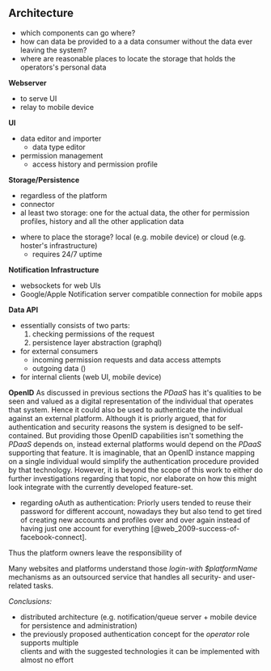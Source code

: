 ## Architecture

+   which components can go where?
+   how can data be provided to a a data consumer without the data ever leaving the system?
+   where are reasonable places to locate the storage that holds the operators's personal data

__Webserver__
+   to serve UI
+   relay to mobile device

__UI__
+   data editor and importer
    -   data type editor
+   permission management
    -   access history and permission profile
    
__Storage/Persistence__
+   regardless of the platform
+   connector
+   al least two storage: one for the actual data, the other for permission profiles, history and
    all the other application data
-   where to place the storage? local (e.g. mobile device) or cloud (e.g. hoster's infrastructure)
    +   requires 24/7 uptime
    
__Notification Infrastructure__
+   websockets for web UIs
+   Google/Apple Notification server compatible connection for mobile apps

__Data API__
+   essentially consists of two parts: 
    1)  checking permissions of the request
    2)  persistence layer abstraction (graphql)
+   for external consumers
    -   incoming permission requests and data access attempts
    -   outgoing data ()
+   for internal clients (web UI, mobile device)


__OpenID__
As discussed in previous sections the *PDaaS* has it's qualities to be seen and valued as a digital 
representation of the individual that operates that system. Hence it could also be used to 
authenticate the individual against an external platform. Although it is priorly argued, that for 
authentication and security reasons the system is designed to be self-contained. But providing 
those OpenID capabilities isn't something the *PDaaS* depends on, instead external platforms would 
depend on the *PDaaS* supporting that feature. It is imaginable, that an OpenID instance mapping on 
a single individual would simplify the authentication procedure provided by that technology.
However, it is beyond the scope of this work to either do further investigations regarding that 
topic, nor elaborate on how this might look integrate with the currently developed feature-set.


+   regarding oAuth as authentication:
Priorly users tended to reuse their password for
different account, nowadays they but also
tend to get tired of creating new accounts and profiles over and over again instead of having
just one account for everything [@web_2009-success-of-facebook-connect].

Thus the platform owners leave the responsibility of 

Many websites and platforms
understand those *login-with $platformName* mechanisms as an outsourced service that handles all
security- and user-related tasks.






*Conclusions:*
+   distributed architecture (e.g. notification/queue server + mobile device for persistence
    and administration)
+   the previously proposed authentication concept for the *operator* role supports multiple  
    clients and with the suggested technologies it can be implemented with almost no effort
